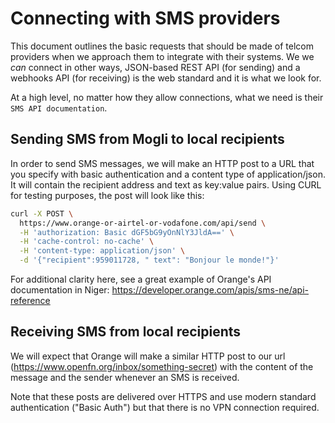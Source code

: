 # Connecting with SMS providers
This document outlines the basic requests that should be made of telcom providers when we approach them to integrate with their systems. We we _can_ connect in other ways, JSON-based REST API (for sending) and a webhooks API (for receiving) is the web standard and it is what we look for.

At a high level, no matter how they allow connections, what we need is their `SMS API documentation`.

## Sending SMS from Mogli to local recipients
In order to send SMS messages, we will make an HTTP post to a URL that you specify with basic authentication and a content type of application/json. It will contain the recipient address and text as key:value pairs. Using CURL for testing purposes, the post will look like this: 
 
```sh
curl -X POST \
  https://www.orange-or-airtel-or-vodafone.com/api/send \
  -H 'authorization: Basic dGF5bG9yOnNlY3JldA==' \
  -H 'cache-control: no-cache' \
  -H 'content-type: application/json' \
  -d '{"recipient":959011728, " text": "Bonjour le monde!"}'
```

For additional clarity here, see a great example of Orange's API documentation in Niger: https://developer.orange.com/apis/sms-ne/api-reference
 
## Receiving SMS from local recipients

We will expect that Orange will make a similar HTTP post to our url (https://www.openfn.org/inbox/something-secret) with the content of the message and the sender whenever an SMS is received.

Note that these posts are delivered over HTTPS and use modern standard authentication ("Basic Auth") but that there is no VPN connection required.
